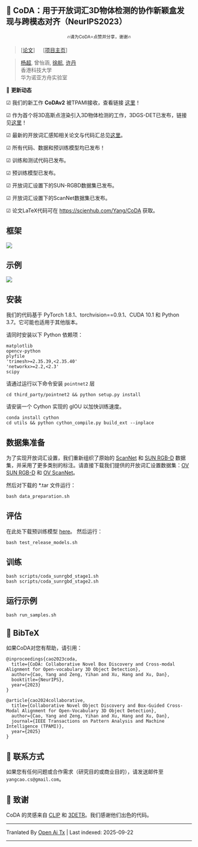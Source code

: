 
## :book: CoDA：用于开放词汇3D物体检测的协作新颖盒发现与跨模态对齐（NeurIPS2023）
<p align="center">
  <small> 🔥请为CoDA⭐点赞并分享，谢谢🔥 </small>
</p>

> [[论文](https://arxiv.org/abs/2310.02960)] &emsp; [[项目主页](https://yangcaoai.github.io/publications/CoDA.html)] <br>
<!-- > [杨超](https://yangcaoai.github.io/), 曾怡涵, [徐航](https://xuhangcn.github.io/), [许丹](https://www.danxurgb.net) <br> -->
<!-- > 香港科技大学, 华为诺亚方舟实验室 -->
> [杨超](https://yangcaoai.github.io/), 曾怡涵, [徐航](https://xuhangcn.github.io/), [许丹](https://www.danxurgb.net) <br>
> 香港科技大学<br>
> 华为诺亚方舟实验室

:triangular_flag_on_post: **更新动态**  

&#9745; 我们的新工作 **CoDAv2** 被TPAMI接收，查看链接 [这里](https://arxiv.org/pdf/2406.00830v2)！

&#9745; 作为首个将3D高斯点渲染引入3D物体检测的工作，3DGS-DET已发布，链接见[这里](https://arxiv.org/pdf/2410.01647)！

&#9745; 最新的开放词汇感知相关论文与代码汇总见[这里](https://github.com/yangcaoai/Awesome-Open-Vocabulary-Perception)。

&#9745; 所有代码、数据和预训练模型均已发布！

&#9745; 训练和测试代码已发布。

&#9745; 预训练模型已发布。

&#9745; 开放词汇设置下的SUN-RGBD数据集已发布。  

&#9745; 开放词汇设置下的ScanNet数据集已发布。

&#9745; 论文LaTeX代码可在 https://scienhub.com/Yang/CoDA 获取。

## 框架  
<img src="https://raw.githubusercontent.com/yangcaoai/CoDA_NeurIPS2023/main/assets/ov3d_det.png">

## 示例  
<img src="https://raw.githubusercontent.com/yangcaoai/CoDA_NeurIPS2023/main/assets/CoDA_sup_fig0_v3_cropped_compressed_v2.jpg">

## 安装
我们的代码基于 PyTorch 1.8.1、torchvision==0.9.1、CUDA 10.1 和 Python 3.7。它可能也适用于其他版本。

请同时安装以下 Python 依赖项：

```
matplotlib
opencv-python
plyfile
'trimesh>=2.35.39,<2.35.40'
'networkx>=2.2,<2.3'
scipy
```
请通过运行以下命令安装 `pointnet2` 层


```
cd third_party/pointnet2 && python setup.py install
```
请安装一个 Cython 实现的 gIOU 以加快训练速度。

```
conda install cython
cd utils && python cython_compile.py build_ext --inplace
```

## 数据集准备

为了实现开放词汇设置，我们重新组织了原始的 [ScanNet](https://github.com/facebookresearch/votenet/tree/main/scannet) 和 [SUN RGB-D](https://github.com/facebookresearch/votenet/tree/main/sunrgbd) 数据集，并采用了更多类别的标注。请直接下载我们提供的开放词汇设置数据集：[OV SUN RGB-D](https://huggingface.co/datasets/YangCaoCS/Open-Vocabulary-SUN-RGBD) 和 [OV ScanNet](https://hkustconnect-my.sharepoint.com/:f:/g/personal/ycaobd_connect_ust_hk/EsqoPe7-VFxOlY0a-v1-vPwBSiEHoGRTgK5cLIhnjyXiEQ?e=jY7nKT)。

然后对下载的 *.tar 文件运行：
```
bash data_preparation.sh
```

## 评估
在此处下载预训练模型 [here](https://drive.google.com/file/d/1fTKX1ML5u8jJ249GwAYqdCZGs941907H/view?usp=drive_link)。
然后运行：
```
bash test_release_models.sh
```

## 训练
```
bash scripts/coda_sunrgbd_stage1.sh
bash scripts/coda_sunrgbd_stage2.sh
```
## 运行示例
```
bash run_samples.sh
```

## :scroll: BibTeX
如果CoDA对您有帮助，请引用：
```
@inproceedings{cao2023coda,
  title={CoDA: Collaborative Novel Box Discovery and Cross-modal Alignment for Open-vocabulary 3D Object Detection},
  author={Cao, Yang and Zeng, Yihan and Xu, Hang and Xu, Dan},
  booktitle={NeurIPS},
  year={2023}
}

@article{cao2024collaborative,
  title={Collaborative Novel Object Discovery and Box-Guided Cross-Modal Alignment for Open-Vocabulary 3D Object Detection},
  author={Cao, Yang and Zeng, Yihan and Xu, Hang and Xu, Dan},
  journal={IEEE Transactions on Pattern Analysis and Machine Intelligence (TPAMI)},
  year={2025}
}
```

## :e-mail: 联系方式

如果您有任何问题或合作需求（研究目的或商业目的），请发送邮件至 `yangcao.cs@gmail.com`。

## :scroll: 致谢
CoDA 的灵感来自 [CLIP](https://github.com/openai/CLIP) 和 [3DETR](https://github.com/facebookresearch/3detr)。我们感谢他们出色的代码。


---

Tranlated By [Open Ai Tx](https://github.com/OpenAiTx/OpenAiTx) | Last indexed: 2025-09-22

---